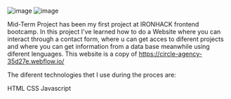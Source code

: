 ![image](https://user-images.githubusercontent.com/109300034/183027197-36d3516b-f7b6-4b69-ab08-3a0436c539ee.png)                    ![image](https://uploads-ssl.webflow.com/61f7ff5634c23c5bef9d2e54/61f800b7cb56a839fd8ed026_Circle.svg) 



Mid-Term Project has been my first project at IRONHACK frontend bootcamp. In this project I've learned how to do a Website where you can interact through a contact form, where u can get acces to diferent projects and where you can get information from a data base meanwhile using diferent lenguages. This website is a copy of https://circle-agency-35d27e.webflow.io/ 

The diferent technologies thet I use during the proces are:

HTML
CSS
Javascript
